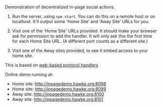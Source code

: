 Demonstration of decentralized in-page social actions.

1.  Run the server, using `npm start`.  You can do this on a remote host or on localhost.  It'll output some 'Home Site' and 'Away Site' URLs for you.

2.  Visit one of the 'Home Site' URLs provided.  It should make your browser ask for permission to add the handler.  It will only ask this the first time for each Home Site URL.  (A different port counts as a different site.)

3.  Visit one of the Away sites provided, to see it embed access to your home site.

This is based on [web-based protocol handlers](https://developer.mozilla.org/en-US/docs/Web-based_protocol_handlers)

Online demo running at:

* Home site:  http://inpagedemo.hawke.org:8098
* Home site:  http://inpagedemo.hawke.org:8099
* Away site:  http://inpagedemo.hawke.org:8100
* Away site:  http://inpagedemo.hawke.org:8101

